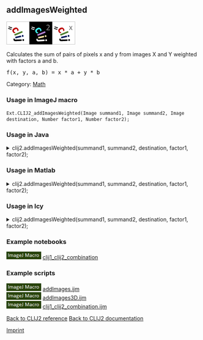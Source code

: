 ## addImagesWeighted
<img src="images/mini_clij1_logo.png"/><img src="images/mini_clij2_logo.png"/><img src="images/mini_clijx_logo.png"/>

Calculates the sum of pairs of pixels x and y from images X and Y weighted with factors a and b.

<pre>f(x, y, a, b) = x * a + y * b</pre>

Category: [Math](https://clij.github.io/clij2-docs/reference__math)

### Usage in ImageJ macro
```
Ext.CLIJ2_addImagesWeighted(Image summand1, Image summand2, Image destination, Number factor1, Number factor2);
```




### Usage in Java


<details>

<summary>
clij2.addImagesWeighted(summand1, summand2, destination, factor1, factor2);
</summary>
<pre class="highlight">// init CLIJ and GPU
import net.haesleinhuepf.clij2.CLIJ2;
import net.haesleinhuepf.clij.clearcl.ClearCLBuffer;
CLIJ2 clij2 = CLIJ2.getInstance();

// get input parameters
ClearCLBuffer summand1 = clij2.push(summand1ImagePlus);
ClearCLBuffer summand2 = clij2.push(summand2ImagePlus);
destination = clij2.create(summand1);
float factor1 = 1.0;
float factor2 = 2.0;
</pre>

<pre class="highlight">
// Execute operation on GPU
clij2.addImagesWeighted(summand1, summand2, destination, factor1, factor2);
</pre>

<pre class="highlight">
//show result
destinationImagePlus = clij2.pull(destination);
destinationImagePlus.show();

// cleanup memory on GPU
clij2.release(summand1);
clij2.release(summand2);
clij2.release(destination);
</pre>

</details>





### Usage in Matlab


<details>

<summary>
clij2.addImagesWeighted(summand1, summand2, destination, factor1, factor2);
</summary>
<pre class="highlight">% init CLIJ and GPU
clij2 = init_clatlab();

% get input parameters
summand1 = clij2.pushMat(summand1_matrix);
summand2 = clij2.pushMat(summand2_matrix);
destination = clij2.create(summand1);
factor1 = 1.0;
factor2 = 2.0;
</pre>

<pre class="highlight">
% Execute operation on GPU
clij2.addImagesWeighted(summand1, summand2, destination, factor1, factor2);
</pre>

<pre class="highlight">
% show result
destination = clij2.pullMat(destination)

% cleanup memory on GPU
clij2.release(summand1);
clij2.release(summand2);
clij2.release(destination);
</pre>

</details>





### Usage in Icy


<details>

<summary>
clij2.addImagesWeighted(summand1, summand2, destination, factor1, factor2);
</summary>
<pre class="highlight">// init CLIJ and GPU
importClass(net.haesleinhuepf.clicy.CLICY);
importClass(Packages.icy.main.Icy);

clij2 = CLICY.getInstance();

// get input parameters
summand1_sequence = getSequence();
summand1 = clij2.pushSequence(summand1_sequence);
summand2_sequence = getSequence();
summand2 = clij2.pushSequence(summand2_sequence);
destination = clij2.create(summand1);
factor1 = 1.0;
factor2 = 2.0;
</pre>

<pre class="highlight">
// Execute operation on GPU
clij2.addImagesWeighted(summand1, summand2, destination, factor1, factor2);
</pre>

<pre class="highlight">
// show result
destination_sequence = clij2.pullSequence(destination)
Icy.addSequence(destination_sequence);
// cleanup memory on GPU
clij2.release(summand1);
clij2.release(summand2);
clij2.release(destination);
</pre>

</details>





### Example notebooks
<a href="https://clij.github.io/clij2-docs/md/clij1_clij2_combination"><img src="images/language_macro.png" height="20"/></a> [clij1_clij2_combination](https://clij.github.io/clij2-docs/md/clij1_clij2_combination)  




### Example scripts
<a href="https://github.com/clij/clij2-docs/blob/master/src/main/macro/addImages.ijm"><img src="images/language_macro.png" height="20"/></a> [addImages.ijm](https://github.com/clij/clij2-docs/blob/master/src/main/macro/addImages.ijm)  
<a href="https://github.com/clij/clij2-docs/blob/master/src/main/macro/addImages3D.ijm"><img src="images/language_macro.png" height="20"/></a> [addImages3D.ijm](https://github.com/clij/clij2-docs/blob/master/src/main/macro/addImages3D.ijm)  
<a href="https://github.com/clij/clij2-docs/blob/master/src/main/macro/clij1_clij2_combination.ijm"><img src="images/language_macro.png" height="20"/></a> [clij1_clij2_combination.ijm](https://github.com/clij/clij2-docs/blob/master/src/main/macro/clij1_clij2_combination.ijm)  


[Back to CLIJ2 reference](https://clij.github.io/clij2-docs/reference)
[Back to CLIJ2 documentation](https://clij.github.io/clij2-docs)

[Imprint](https://clij.github.io/imprint)
